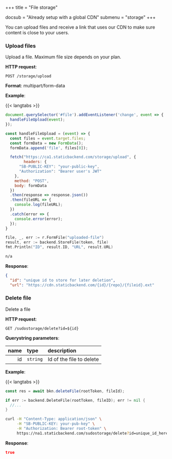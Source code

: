 +++
title = "File storage"

docsub = "Already setup with a global CDN"
submenu = "storage"
+++

You can upload files and receive a link that uses our CDN to make sure content 
is close to your users.

### Upload files

Upload a file. Maximum file size depends on your plan.

**HTTP request**:

`POST /storage/upload`

**Format**: multipart/form-data

**Example**:

{{< langtabs >}}
```javascript
document.querySelector('#file').addEventListener('change', event => {
  handleFileUpload(event);
});

const handleFileUpload = (event) => {
  const files = event.target.files;
  const formData = new FormData();
  formData.append('file', files[0]);

  fetch("https://ca1.staticbackend.com/storage/upload", {
		headers: {
      "SB-PUBLIC-KEY": "your-public-key",
      "Authorization": "Bearer user's JWT"
    },
    method: "POST",
    body: formData
  })
  .then(response => response.json())
  .then(fileURL => {
    console.log(fileURL);
  })
  .catch(error => {
    console.error(error);
  });
}
```
```go
file, _, err := r.FormFile("uploaded-file")
result, err := backend.StoreFile(token, file)
fmt.Println("ID", result.ID, "URL", result.URL)
```
```bash
n/a
```

**Response**:

```json
{
  "id": "unique id to store for later deletion",
  "url": "https://cdn.staticbackend.com/{id}/{repo}/{fileid}.ext"
```


### Delete file

Delete a file

**HTTP request**:

`GET /sudostorage/delete?id=${id}`

**Querystring parameters**:

name | type | description
----:|:-----|:------------
id | `string` | Id of the file to delete

**Example**:

{{< langtabs >}}
```javascript
const res = await bkn.deleteFile(rootToken, fileId);
```
```go
if err := backend.DeleteFile(rootToken, fileID); err != nil {
  //...
}
```
```bash
curl -H "Content-Type: application/json" \
     -H "SB-PUBLIC-KEY: your-pub-key" \
     -H "Authorization: Bearer root-token" \
     https://na1.staticbackend.com/sudostorage/delete?id=unique_id_here
```

**Response**:

```json
true
```

